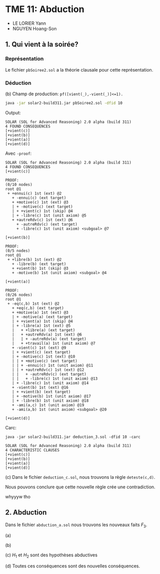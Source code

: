 # TME 11: Abduction

- LE LORIER Yann
- NGUYEN Hoang-Son

## 1. Qui vient à la soirée?

### Représentation

Le fichier `pbSoiree2.sol` a la théorie clausale pour cette représentation.

### Déduction

(b) Champ de production: `pf([vient(_),-vient(_)]<=1).`

```sh
java -jar solar2-build311.jar pbSoiree2.sol -dfid 10
```

Output:

```
SOLAR (SOL for Advanced Reasoning) 2.0 alpha (build 311)
4 FOUND CONSEQUENCES
[+vient(c)]
[+vient(b)]
[+vient(a)]
[+vient(d)]
```

Avec `-proof`:

```
SOLAR (SOL for Advanced Reasoning) 2.0 alpha (build 311)
4 FOUND CONSEQUENCES
[+vient(c)]

PROOF:
(0/10 nodes)
root @1
 + +ennui(c) 1st (ext) @2
   + -ennui(c) (ext target)
   + +motive(c) 1st (ext) @3
   | + -motive(c) (ext target)
   | + +vient(c) 1st (skip) @4
   | + -libre(c) 1st (unit axiom) @5
   + +autreRdv(c) 1st (ext) @6
     + -autreRdv(c) (ext target)
     + -libre(c) 1st (unit axiom) <subgoal> @7

[+vient(b)]

PROOF:
(0/5 nodes)
root @1
 + +libre(b) 1st (ext) @2
   + -libre(b) (ext target)
   + +vient(b) 1st (skip) @3
   + -motive(b) 1st (unit axiom) <subgoal> @4

[+vient(a)]

PROOF:
(0/26 nodes)
root @1
 + -eq(c,b) 1st (ext) @2
   + +eq(c,b) (ext target)
   + +motive(a) 1st (ext) @3
   | + -motive(a) (ext target)
   | + +vient(a) 1st (skip) @4
   | + -libre(a) 1st (ext) @5
   |   + +libre(a) (ext target)
   |   + +autreRdv(a) 1st (ext) @6
   |   | + -autreRdv(a) (ext target)
   |   + +travail(a) 1st (unit axiom) @7
   + -vient(c) 1st (ext) @9
   | + +vient(c) (ext target)
   | + -motive(c) 1st (ext) @10
   | | + +motive(c) (ext target)
   | | + -ennui(c) 1st (unit axiom) @11
   | | + +autreRdv(c) 1st (ext) @12
   | |   + -autreRdv(c) (ext target)
   | |   + -libre(c) 1st (unit axiom) @13
   | + -libre(c) 1st (unit axiom) @14
   + -vient(b) 1st (ext) @16
   | + +vient(b) (ext target)
   | + -motive(b) 1st (unit axiom) @17
   | + -libre(b) 1st (unit axiom) @18
   + -ami(a,c) 1st (unit axiom) @19
   + -ami(a,b) 1st (unit axiom) <subgoal> @20

[+vient(d)]
```

Carc:

```
java -jar solar2-build311.jar deduction_3.sol -dfid 10 -carc
```

```
SOLAR (SOL for Advanced Reasoning) 2.0 alpha (build 311)
4 CHARACTERISTIC CLAUSES
[+vient(c)]
[+vient(b)]
[+vient(a)]
[+vient(d)]
```

(c)
Dans le fichier `deduction_c.sol`, nous trouvons la règle `deteste(c,d)`.

Nous pouvons conclure que cette nouvelle règle crée une contradiction.

whyyyw tho

## 2. Abduction

Dans le fichier `abduction_a.sol` nous trouvons les nouveaux faits $F_3$.

(a)

(b) 

(c) $H_1$ et $H_2$ sont des hypothèses abductives

(d) Toutes ces conséquences sont des nouvelles conséquences.


